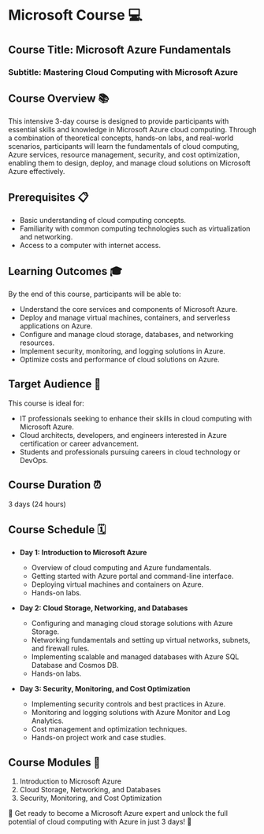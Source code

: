 # Microsoft Course 💻

## Course Title: Microsoft Azure Fundamentals
### Subtitle: Mastering Cloud Computing with Microsoft Azure

## Course Overview 📚
This intensive 3-day course is designed to provide participants with essential skills and knowledge in Microsoft Azure cloud computing. Through a combination of theoretical concepts, hands-on labs, and real-world scenarios, participants will learn the fundamentals of cloud computing, Azure services, resource management, security, and cost optimization, enabling them to design, deploy, and manage cloud solutions on Microsoft Azure effectively.

## Prerequisites 📋
- Basic understanding of cloud computing concepts.
- Familiarity with common computing technologies such as virtualization and networking.
- Access to a computer with internet access.

## Learning Outcomes 🎓
By the end of this course, participants will be able to:
- Understand the core services and components of Microsoft Azure.
- Deploy and manage virtual machines, containers, and serverless applications on Azure.
- Configure and manage cloud storage, databases, and networking resources.
- Implement security, monitoring, and logging solutions in Azure.
- Optimize costs and performance of cloud solutions on Azure.

## Target Audience 🎯
This course is ideal for:
- IT professionals seeking to enhance their skills in cloud computing with Microsoft Azure.
- Cloud architects, developers, and engineers interested in Azure certification or career advancement.
- Students and professionals pursuing careers in cloud technology or DevOps.

## Course Duration ⏰
3 days (24 hours)

## Course Schedule 🗓️
- **Day 1: Introduction to Microsoft Azure**
  - Overview of cloud computing and Azure fundamentals.
  - Getting started with Azure portal and command-line interface.
  - Deploying virtual machines and containers on Azure.
  - Hands-on labs.

- **Day 2: Cloud Storage, Networking, and Databases**
  - Configuring and managing cloud storage solutions with Azure Storage.
  - Networking fundamentals and setting up virtual networks, subnets, and firewall rules.
  - Implementing scalable and managed databases with Azure SQL Database and Cosmos DB.
  - Hands-on labs.

- **Day 3: Security, Monitoring, and Cost Optimization**
  - Implementing security controls and best practices in Azure.
  - Monitoring and logging solutions with Azure Monitor and Log Analytics.
  - Cost management and optimization techniques.
  - Hands-on project work and case studies.

## Course Modules 📑
1. Introduction to Microsoft Azure
2. Cloud Storage, Networking, and Databases
3. Security, Monitoring, and Cost Optimization

🚀 Get ready to become a Microsoft Azure expert and unlock the full potential of cloud computing with Azure in just 3 days! 🚀
